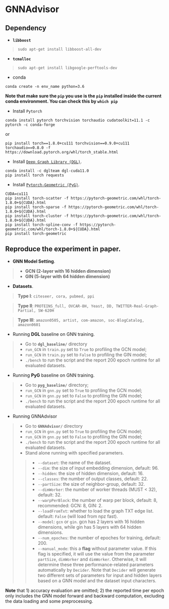 # GNNAdvisor 

## Dependency 
+ **`libboost`** 
> `sudo apt-get install libboost-all-dev`
+ **`tcmalloc`**
> `sudo apt-get install libgoogle-perftools-dev`

+ conda
```
conda create -n env_name python=3.6
```
**Note that make sure the `pip` you use is the `pip` installed inside the current conda environment. You can check this by `which pip`**

+ Install `Pytorch`
```
conda install pytorch torchvision torchaudio cudatoolkit=11.1 -c pytorch -c conda-forge
```
or 
```
pip install torch==1.8.0+cu111 torchvision==0.9.0+cu111 torchaudio==0.8.0 -f https://download.pytorch.org/whl/torch_stable.html
```
> 
+ Install [`Deep Graph Library (DGL)`](https://github.com/dmlc/dgl).
```
conda install -c dglteam dgl-cuda11.0
pip install torch requests
```

+ Install [`Pytorch-Geometric (PyG)`](https://github.com/rusty1s/pytorch_geometric).
```
CUDA=cu111
pip install torch-scatter -f https://pytorch-geometric.com/whl/torch-1.8.0+${CUDA}.html
pip install torch-sparse -f https://pytorch-geometric.com/whl/torch-1.8.0+${CUDA}.html
pip install torch-cluster -f https://pytorch-geometric.com/whl/torch-1.8.0+${CUDA}.html
pip install torch-spline-conv -f https://pytorch-geometric.com/whl/torch-1.8.0+${CUDA}.html
pip install torch-geometric
```

## Reproduce the experiment in paper.
+ **GNN Model Setting**.
> + **GCN (2-layer with 16 hidden dimension)**
> + **GIN (5-layer with 64 hidden dimension)**
+ **Datasets**.
> **Type I**:
> `citeseer, cora, pubmed, ppi`

> **Type II**:
> `PROTEINS_full, OVCAR-8H, Yeast, DD, TWITTER-Real-Graph-Partial, SW-620H`

> **Type III**:
>`amazon0505, artist, com-amazon, soc-BlogCatalog, amazon0601`

+ Running **DGL** baseline on GNN training.
> +  Go to **`dgl_baseline/`** directory
> + `run_GCN` in `train.py` set to `True` to profiling the GCN model;
> + `run_GCN` in `train.py` set to `False` to profiling the GIN model; 
> + `./bench` to run the script and the report 200 epoch runtime for all evaluated datasets. 

+ Running **PyG** baseline on GNN training.
> +  Go to **`pyg_baseline/`** directory;
> + `run_GCN` in `gnn.py` set to `True` to profiling the GCN model;
> + `run_GCN` in `gnn.py` set to `False` to profiling the GIN model; 
> + `./bench` to run the script and the report 200 epoch runtime for all evaluated datasets. 

+ Running GNNAdvisor 
> +  Go to **`GNNAdvisor/`** directory
> + `run_GCN` in `gnn.py` set to `True` to profiling the GCN model;
> + `run_GCN` in `gnn.py` set to `False` to profiling the GIN model; 
> + `./bench` to run the script and the report 200 epoch runtime for all evaluated datasets. 
> +  Stand alone running with specified parameters.
>> + `--dataset`: the name of the dataset.
>> + `--dim`: the size of input embedding dimension, default: 96.
>> + `--hidden`: the size of hidden dimension, default: 16.
>> + `--classes`: the number of output classes, default: 22.
>> + `--partSize`: the size of neighbor-group, default: 32. 
>> + `--dimWorker`: the number of worker threads (MUST < 32), default: 32.
>> + `--warpPerBlock`: the number of warp per block, default: 8, recommended: GCN: 8, GIN: 2.
>> + `--loadFromTxt`: whether to load the graph TXT edge list. default: `False` (will load from npz fast).
>> + `--model`: `gcn` or `gin`. gcn has 2 layers with 16 hidden dimensions, while gin has 5 layers with 64 hidden dimensions.
>> + `--num_epoches`: the number of epoches for training, default: 200.
>> + `--manual_mode`: this a **flag** without parameter value. If this flag is specified, it will use the value from the parameter `partSize`, `dimWorker` and `dimWorker`. Otherwise, it will determine these three performance-related parameters automatically by `Decider`. Note that `Decider` will generate two different sets of parameters for input and hidden layers based on a GNN model and the dataset input characters.

**Note** that 1) accuracy evaluation are omitted; 2) the reported time per epoch only includes the GNN model forward and backward computation, excluding the data loading and some preprocessing. 
